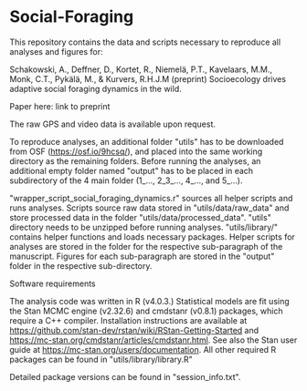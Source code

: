 # Social-Foraging

This repository contains the data and scripts necessary to reproduce all analyses and figures for:

Schakowski, A., Deffner, D., Kortet, R., Niemelä, P.T., Kavelaars, M.M., Monk, C.T., Pykälä, M., & Kurvers, R.H.J.M (preprint) Socioecology drives adaptive social foraging dynamics in the wild.

Paper here: link to preprint

The raw GPS and video data is available upon request. 

To reproduce analyses, an additional folder "utils" has to be downloaded from OSF (https://osf.io/9hcsq/), and placed into the same working directory as the remaining folders. Before running the analyses, an additional empty folder named "output" has to be placed in each subdirectory of the 4 main folder (1_..., 2_3_..., 4_..., and 5_...).

"wrapper_script_social_foraging_dynamics.r" sources all helper scripts and runs analyses. 
Scripts source raw data stored in "utils/data/raw_data" and store processed data in the folder "utils/data/processed_data".
"utils" directory needs to be unzipped before running analyses.
"utils/library/" contains helper functions and loads necessary packages.
Helper scripts for analyses are stored in the folder for the respective sub-paragraph of the manuscript. 
Figures for each sub-paragraph are stored in the "output" folder in the respective sub-directory.

Software requirements

The analysis code was written in R (v4.0.3.) Statistical models are fit using the Stan MCMC engine (v2.32.6) and cmdstanr (v0.8.1) packages, which require a C++ compiler. Installation instructions are available at https://github.com/stan-dev/rstan/wiki/RStan-Getting-Started and https://mc-stan.org/cmdstanr/articles/cmdstanr.html. See also the Stan user guide at https://mc-stan.org/users/documentation. All other required R packages can be found in "utils/library/library.R"

Detailed package versions can be found in "session_info.txt".
